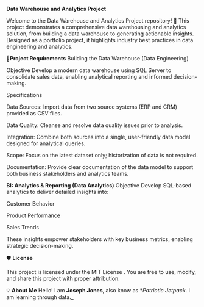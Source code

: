 **Data Warehouse and Analytics Project**

Welcome to the Data Warehouse and Analytics Project repository! 🚀
This project demonstrates a comprehensive data warehousing and analytics solution, from building a data warehouse to generating actionable insights. Designed as a portfolio project, it highlights industry best practices in data engineering and analytics.

🚀**Project Requirements**
Building the Data Warehouse (Data Engineering)

Objective
Develop a modern data warehouse using SQL Server to consolidate sales data, enabling analytical reporting and informed decision-making.

Specifications

Data Sources: Import data from two source systems (ERP and CRM) provided as CSV files.

Data Quality: Cleanse and resolve data quality issues prior to analysis.

Integration: Combine both sources into a single, user-friendly data model designed for analytical queries.

Scope: Focus on the latest dataset only; historization of data is not required.

Documentation: Provide clear documentation of the data model to support both business stakeholders and analytics teams.

**BI: Analytics & Reporting (Data Analytics)**
Objective
Develop SQL-based analytics to deliver detailed insights into:

Customer Behavior

Product Performance

Sales Trends

These insights empower stakeholders with key business metrics, enabling strategic decision-making.

🛡️ **License**

This project is licensed under the MIT License
. You are free to use, modify, and share this project with proper attribution.

💡 **About Me**
Hello! I am **Joseph Jones**, also know as **Patriotic Jetpack*. I am learning through data._





